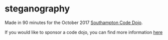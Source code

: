 # steganography

Made in 90 minutes for the October 2017 [Southampton Code Dojo](https://southamptoncodedojo.com/).

If you would like to sponsor a code dojo, you can find more information [here](https://southamptoncodedojo.com/pages/sponsorship)

